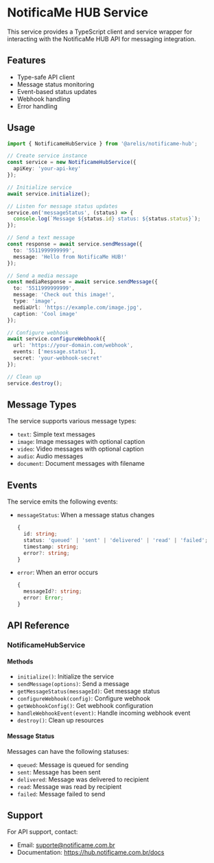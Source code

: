 # NotificaMe HUB Service

This service provides a TypeScript client and service wrapper for interacting with the NotificaMe HUB API for messaging integration.

## Features

- Type-safe API client
- Message status monitoring
- Event-based status updates
- Webhook handling
- Error handling

## Usage

```typescript
import { NotificameHubService } from '@arelis/notificame-hub';

// Create service instance
const service = new NotificameHubService({
  apiKey: 'your-api-key'
});

// Initialize service
await service.initialize();

// Listen for message status updates
service.on('messageStatus', (status) => {
  console.log(`Message ${status.id} status: ${status.status}`);
});

// Send a text message
const response = await service.sendMessage({
  to: '5511999999999',
  message: 'Hello from NotificaMe HUB!'
});

// Send a media message
const mediaResponse = await service.sendMessage({
  to: '5511999999999',
  message: 'Check out this image!',
  type: 'image',
  mediaUrl: 'https://example.com/image.jpg',
  caption: 'Cool image'
});

// Configure webhook
await service.configureWebhook({
  url: 'https://your-domain.com/webhook',
  events: ['message.status'],
  secret: 'your-webhook-secret'
});

// Clean up
service.destroy();
```

## Message Types

The service supports various message types:

- `text`: Simple text messages
- `image`: Image messages with optional caption
- `video`: Video messages with optional caption
- `audio`: Audio messages
- `document`: Document messages with filename

## Events

The service emits the following events:

- `messageStatus`: When a message status changes
  ```typescript
  {
    id: string;
    status: 'queued' | 'sent' | 'delivered' | 'read' | 'failed';
    timestamp: string;
    error?: string;
  }
  ```

- `error`: When an error occurs
  ```typescript
  {
    messageId?: string;
    error: Error;
  }
  ```

## API Reference

### NotificameHubService

#### Methods

- `initialize()`: Initialize the service
- `sendMessage(options)`: Send a message
- `getMessageStatus(messageId)`: Get message status
- `configureWebhook(config)`: Configure webhook
- `getWebhookConfig()`: Get webhook configuration
- `handleWebhookEvent(event)`: Handle incoming webhook event
- `destroy()`: Clean up resources

#### Message Status

Messages can have the following statuses:

- `queued`: Message is queued for sending
- `sent`: Message has been sent
- `delivered`: Message was delivered to recipient
- `read`: Message was read by recipient
- `failed`: Message failed to send

## Support

For API support, contact:
- Email: suporte@notificame.com.br
- Documentation: https://hub.notificame.com.br/docs
